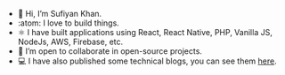 - 👋 Hi, I’m Sufiyan Khan.
- :atom: I love to build things.
- ⚛️ I have built applications using React, React Native, PHP, Vanilla JS, NodeJs, AWS, Firebase, etc.
- :handshake: I’m open to collaborate in open-source projects.
- :computer: I have also published some technical blogs, you can see them [here](https://github.com/CoderSufiyan/BLOGS/blob/main/Blogs.md).
